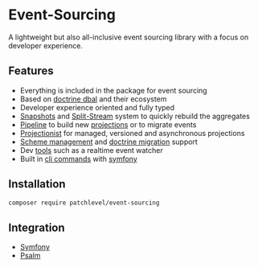 # Event-Sourcing

A lightweight but also all-inclusive event sourcing library with a focus on developer experience.

## Features

- Everything is included in the package for event sourcing
- Based on [doctrine dbal](https://github.com/doctrine/dbal) and their ecosystem
- Developer experience oriented and fully typed
- [Snapshots](snapshots.md) and [Split-Stream](split_stream.md) system to quickly rebuild the aggregates
- [Pipeline](pipeline.md) to build new [projections](projection.md) or to migrate events
- [Projectionist](projectionist.md) for managed, versioned and asynchronous projections
- [Scheme management](store.md) and [doctrine migration](migration.md) support
- Dev [tools](watch_server.md) such as a realtime event watcher
- Built in [cli commands](cli.md) with [symfony](https://symfony.com/)

## Installation

```bash
composer require patchlevel/event-sourcing
```

## Integration

- [Symfony](https://github.com/patchlevel/event-sourcing-bundle)
- [Psalm](https://github.com/patchlevel/event-sourcing-psalm-plugin)
